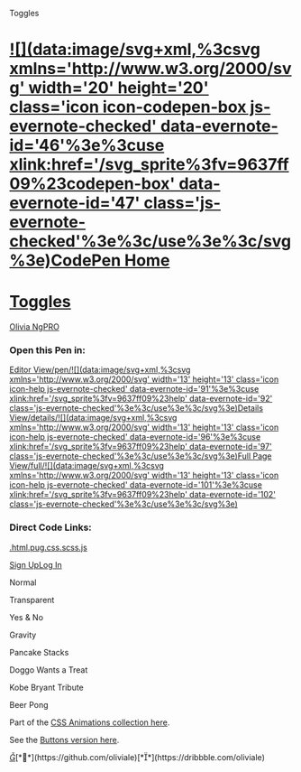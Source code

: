 Toggles

# [![](data:image/svg+xml,%3csvg xmlns='http://www.w3.org/2000/svg' width='20' height='20' class='icon icon-codepen-box js-evernote-checked' data-evernote-id='46'%3e%3cuse xlink:href='/svg_sprite%3fv=9637ff09%23codepen-box' data-evernote-id='47' class='js-evernote-checked'%3e%3c/use%3e%3c/svg%3e)CodePen Home](https://codepen.io/)

# [Toggles](https://codepen.io/oliviale/pen/xxboXzo)

[Olivia Ng](https://codepen.io/oliviale)[PRO](https://codepen.io/pro)

### Open this Pen in:

[Editor View/pen/![](data:image/svg+xml,%3csvg xmlns='http://www.w3.org/2000/svg' width='13' height='13' class='icon icon-help js-evernote-checked' data-evernote-id='91'%3e%3cuse xlink:href='/svg_sprite%3fv=9637ff09%23help' data-evernote-id='92' class='js-evernote-checked'%3e%3c/use%3e%3c/svg%3e)](https://codepen.io/oliviale/pen/xxboXzo)[Details View/details/![](data:image/svg+xml,%3csvg xmlns='http://www.w3.org/2000/svg' width='13' height='13' class='icon icon-help js-evernote-checked' data-evernote-id='96'%3e%3cuse xlink:href='/svg_sprite%3fv=9637ff09%23help' data-evernote-id='97' class='js-evernote-checked'%3e%3c/use%3e%3c/svg%3e)](https://codepen.io/oliviale/details/xxboXzo)[Full Page View/full/![](data:image/svg+xml,%3csvg xmlns='http://www.w3.org/2000/svg' width='13' height='13' class='icon icon-help js-evernote-checked' data-evernote-id='101'%3e%3cuse xlink:href='/svg_sprite%3fv=9637ff09%23help' data-evernote-id='102' class='js-evernote-checked'%3e%3c/use%3e%3c/svg%3e)](https://codepen.io/oliviale/full/xxboXzo)

### Direct Code Links:

[.html](https://codepen.io/oliviale/pen/xxboXzo.html)[.pug](https://codepen.io/oliviale/pen/xxboXzo.pug)[.css](https://codepen.io/oliviale/pen/xxboXzo.css)[.scss](https://codepen.io/oliviale/pen/xxboXzo.scss)[.js](https://codepen.io/oliviale/pen/xxboXzo.js)

[Sign Up](https://codepen.io/accounts/signup/user/free)[Log In](https://codepen.io/login)

Normal

Transparent

Yes & No

Gravity

Pancake Stacks

Doggo Wants a Treat

Kobe Bryant Tribute

Beer Pong

Part of the [CSS Animations collection here](https://codepen.io/collection/XJNKLz/).

See the [Buttons version here](https://codepen.io/oliviale/full/vPvvyr).

[**](https://twitter.com/meowlivia_)[**](https://github.com/oliviale)[**](https://dribbble.com/oliviale)